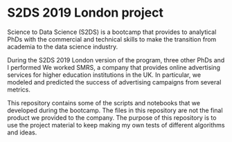 # S2DS 2019 London project

Science to Data Science (S2DS) is a bootcamp that provides to analytical PhDs with the commercial and technical skills to make the transition from academia to the data science industry.

During the S2DS 2019 London version of the program, three other PhDs and I performed We worked SMRS, a company that provides online advertising services for higher education institutions in the UK. In particular, we modeled and predicted the success of advertising campaigns from several metrics.

This repository contains some of the scripts and notebooks that we developed during the bootcamp. The files in this repository are not the final product we provided to the company. The purpose of this repository is to use the project material to keep making my own tests of different algorithms and ideas.
